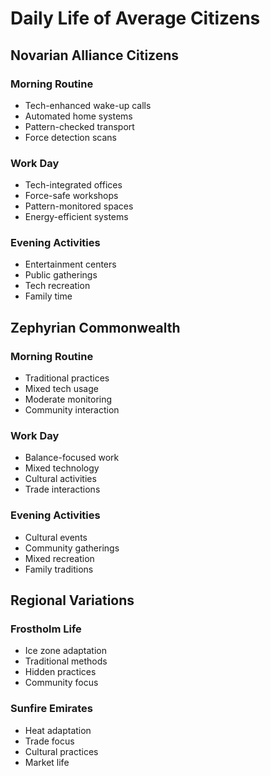 # Daily Life of Average Citizens

## Novarian Alliance Citizens

### Morning Routine
- Tech-enhanced wake-up calls
- Automated home systems
- Pattern-checked transport
- Force detection scans

### Work Day
- Tech-integrated offices
- Force-safe workshops
- Pattern-monitored spaces
- Energy-efficient systems

### Evening Activities
- Entertainment centers
- Public gatherings
- Tech recreation
- Family time

## Zephyrian Commonwealth

### Morning Routine
- Traditional practices
- Mixed tech usage
- Moderate monitoring
- Community interaction

### Work Day
- Balance-focused work
- Mixed technology
- Cultural activities
- Trade interactions

### Evening Activities
- Cultural events
- Community gatherings
- Mixed recreation
- Family traditions

## Regional Variations

### Frostholm Life
- Ice zone adaptation
- Traditional methods
- Hidden practices
- Community focus

### Sunfire Emirates
- Heat adaptation
- Trade focus
- Cultural practices
- Market life
